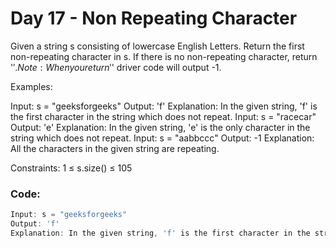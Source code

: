 # Day 17 - Non Repeating Character

Given a string s consisting of lowercase English Letters. Return the first non-repeating character in s.
If there is no non-repeating character, return '$'.
Note: When you return '$' driver code will output -1.

Examples:

Input: s = "geeksforgeeks"
Output: 'f'
Explanation: In the given string, 'f' is the first character in the string which does not repeat.
Input: s = "racecar"
Output: 'e'
Explanation: In the given string, 'e' is the only character in the string which does not repeat.
Input: s = "aabbccc"
Output: -1
Explanation: All the characters in the given string are repeating.

Constraints:
1 ≤ s.size() ≤ 105

### Code:
```java
Input: s = "geeksforgeeks"
Output: 'f'
Explanation: In the given string, 'f' is the first character in the string which does not repeat.
```
